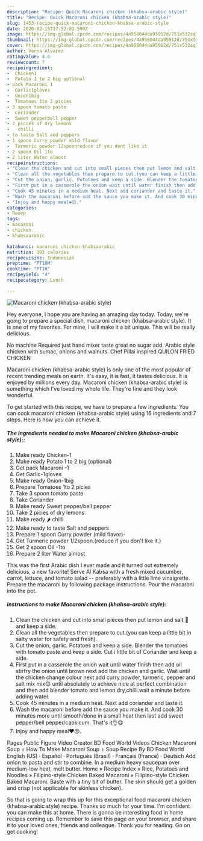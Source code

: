 ```yaml
---
description: "Recipe: Quick Macaroni chicken (khabsa-arabic style)"
title: "Recipe: Quick Macaroni chicken (khabsa-arabic style)"
slug: 1453-recipe-quick-macaroni-chicken-khabsa-arabic-style
date: 2020-02-15T17:52:01.590Z
image: https://img-global.cpcdn.com/recipes/4a958044da95912d/751x532cq70/macaroni-chicken-khabsa-arabic-style-recipe-main-photo.jpg
thumbnail: https://img-global.cpcdn.com/recipes/4a958044da95912d/751x532cq70/macaroni-chicken-khabsa-arabic-style-recipe-main-photo.jpg
cover: https://img-global.cpcdn.com/recipes/4a958044da95912d/751x532cq70/macaroni-chicken-khabsa-arabic-style-recipe-main-photo.jpg
author: Verna Alvarez
ratingvalue: 4.6
reviewcount: 7
recipeingredient:
-  Chicken1
-  Potato 1 to 2 big optional
- pack Macaroni 1
-  Garlic1gloves
-  Onion1big
-  Tomatoes 1to 2 picies
- 3 spoon tomato paste
-  Coriander
-  Sweet pepperbell pepper
- 2 picies of dry lemons
-   chilli
- to taste Salt and peppers
- 1 spoon Curry powder mild flavor
-  Turmeric powder 12spoonreduce if you dont like it
- 2 spoon Oil 1to
- 2 liter Water almost
recipeinstructions:
- "Clean the chicken and cut into small pieces then put lemon and salt 🍋and keep a side."
- "Clean all the vegetables then prepare to cut.(you can keep a little bit in salty water for safety and fresh)."
- "Cut the onion, garlic. Potatoes and keep a side. Blender the tomatoes with tomato paste and keep a side. Cut i little bit of Coriander and keep a side."
- "First put in a casserole the onion wait until water finish then add oil stirfry the onion until brown next add the chicken and garlic. Wait until the chicken change colour next add curry powder, turmeric, pepper and salt mix mix😊 until absolutely to achieve nice at perfect combination and then add blender tomato and lemon dry,chilli.wait a minute before adding water."
- "Cook 45 minutes in a medium heat. Next add coriander and taste it."
- "Wash the macaroni before add the sauce you make it. And cook 30 minutes more until smooth/done in a small heat then last add sweet pepper/bell pepper/capsicum. That&#39;s it👌😋"
- "Injoy and happy meal❤😙."
categories:
- Resep
tags:
- macaroni
- chicken
- khabsaarabic

katakunci: macaroni chicken khabsaarabic
nutrition: 103 calories
recipecuisine: Indonesian
preptime: "PT10M"
cooktime: "PT1H"
recipeyield: "4"
recipecategory: Lunch

---
```



![Macaroni chicken (khabsa-arabic style)](https://img-global.cpcdn.com/recipes/4a958044da95912d/751x532cq70/macaroni-chicken-khabsa-arabic-style-recipe-main-photo.jpg)

Hey everyone, I hope you are having an amazing day today. Today, we're going to prepare a special dish, macaroni chicken (khabsa-arabic style). It is one of my favorites. For mine, I will make it a bit unique. This will be really delicious.

No machine Required just hand mixer taste great no sugar add. Arabic style chicken with sumac, onions and walnuts. Chef Pillai inspired QUILON FRIED CHICKEN

Macaroni chicken (khabsa-arabic style) is only one of the most popular of recent trending meals on earth. It's easy, it is fast, it tastes delicious. It is enjoyed by millions every day. Macaroni chicken (khabsa-arabic style) is something which I've loved my whole life. They're fine and they look wonderful.


To get started with this recipe, we have to prepare a few ingredients. You can cook macaroni chicken (khabsa-arabic style) using 16 ingredients and 7 steps. Here is how you can achieve it.

##### The ingredients needed to make Macaroni chicken (khabsa-arabic style)::

1. Make ready  Chicken-1
1. Make ready  Potato 1 to 2 big (optional)
1. Get pack Macaroni -1
1. Get  Garlic-1gloves
1. Make ready  Onion-1big
1. Prepare  Tomatoes 1to 2 picies
1. Take 3 spoon tomato paste
1. Take  Coriander
1. Make ready  Sweet pepper/bell pepper
1. Take 2 picies of dry lemons
1. Make ready  🌶 chilli
1. Make ready to taste Salt and peppers
1. Prepare 1 spoon Curry powder (mild flavor)-
1. Get  Turmeric powder 1/2spoon.(reduce if you don&#39;t like it.)
1. Get 2 spoon Oil -1to
1. Prepare 2 liter Water almost


This was the first Arabic dish I ever made and it turned out extremely delicious, a new favorite! Serve Al Kabsa with a fresh mixed cucumber, carrot, lettuce, and tomato salad -- preferably with a little lime vinaigrette. Prepare the macaroni by following package instructions. Pour the macaroni into the pot. 

##### Instructions to make Macaroni chicken (khabsa-arabic style):

1. Clean the chicken and cut into small pieces then put lemon and salt 🍋and keep a side.
1. Clean all the vegetables then prepare to cut.(you can keep a little bit in salty water for safety and fresh).
1. Cut the onion, garlic. Potatoes and keep a side. Blender the tomatoes with tomato paste and keep a side. Cut i little bit of Coriander and keep a side.
1. First put in a casserole the onion wait until water finish then add oil stirfry the onion until brown next add the chicken and garlic. Wait until the chicken change colour next add curry powder, turmeric, pepper and salt mix mix😊 until absolutely to achieve nice at perfect combination and then add blender tomato and lemon dry,chilli.wait a minute before adding water.
1. Cook 45 minutes in a medium heat. Next add coriander and taste it.
1. Wash the macaroni before add the sauce you make it. And cook 30 minutes more until smooth/done in a small heat then last add sweet pepper/bell pepper/capsicum. That&#39;s it👌😋
1. Injoy and happy meal❤😙.


Pages Public Figure Video Creator BD Food World Videos Chicken Macaroni Soup ॥ How To Make Macaroni Soup ॥ Soup Recipe By BD Food World English (US) · Español · Português (Brasil) · Français (France) · Deutsch Add onion to pasta and stir to combine. In a medium heavy saucepan over medium-low heat, melt butter. Home » Recipe Index » Rice, Potatoes and Noodles » Filipino-style Chicken Baked Macaroni » Filipino-style Chicken Baked Macaroni. Baste with a tiny bit of butter. The skin should get a golden and crisp (not applicable for skinless chicken). 

So that is going to wrap this up for this exceptional food macaroni chicken (khabsa-arabic style) recipe. Thanks so much for your time. I'm confident you can make this at home. There is gonna be interesting food in home recipes coming up. Remember to save this page on your browser, and share it to your loved ones, friends and colleague. Thank you for reading. Go on get cooking!
